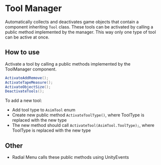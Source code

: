 
# Tool Manager

Automatically collects and deactivates game objects that contain a component inheriting `Tool` class. These tools can be activated by calling a public method implemented by the manager. This way only one type of tool can be active at once.

## How to use

Activate a tool by calling a public methods implemented by the ToolManager component.

```C#
ActivateAddRemove();
ActivateTapeMeasure(); 
ActivateObjectSize();
DeactivateTools();
```

To add a new tool:
 - Add tool type to `AsimTool` enum
 - Create new public method `ActivateToolType()`, where ToolType is replaced with the new type
 - The new method should call `ActivateTool(AsimTool.ToolType);`, where ToolType is replaced with the new type

## Other

- Radial Menu calls these public methods using UnityEvents